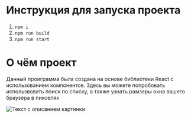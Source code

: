 # Инструкция для запуска проекта
1. `npm i`
2. `npm run build`
3. `npm run start`

# О чём проект
Данный проиграмма была создана на основе библиотеки React с использованием компонентов. Здесь вы можете попробовать использвовать поиск по списку, а также узнать рамзеры окна вашего браузера в пикселях

<image src="src/img/screen.jpg" alt="Текст с описанием картинки">